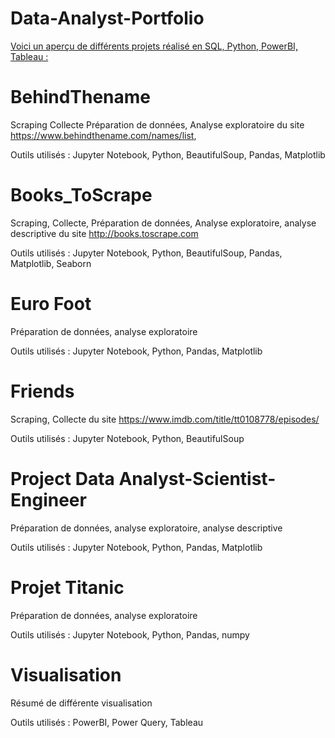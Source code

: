 # Data-Analyst-Portfolio

<ins>Voici un aperçu de différents projets réalisé en SQL, Python, PowerBI, Tableau :</ins>

# BehindThename 

Scraping Collecte Préparation de données, Analyse exploratoire du site  https://www.behindthename.com/names/list, 

Outils utilisés : Jupyter Notebook, Python, BeautifulSoup, Pandas, Matplotlib

# Books_ToScrape

Scraping, Collecte, Préparation de données, Analyse exploratoire, analyse descriptive du site http://books.toscrape.com

Outils utilisés : Jupyter Notebook, Python, BeautifulSoup, Pandas, Matplotlib, Seaborn

# Euro Foot

Préparation de données, analyse exploratoire

Outils utilisés : Jupyter Notebook, Python, Pandas, Matplotlib

# Friends

Scraping, Collecte du site https://www.imdb.com/title/tt0108778/episodes/

Outils utilisés : Jupyter Notebook, Python, BeautifulSoup

# Project Data Analyst-Scientist-Engineer

Préparation de données, analyse exploratoire, analyse descriptive

Outils utilisés : Jupyter Notebook, Python, Pandas, Matplotlib

# Projet Titanic

Préparation de données, analyse exploratoire

Outils utilisés : Jupyter Notebook, Python, Pandas, numpy

# Visualisation 

Résumé de différente visualisation

Outils utilisés : PowerBI, Power Query, Tableau
